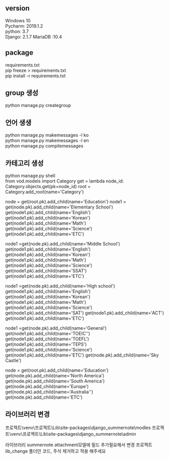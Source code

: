 ## version
Windows 10  
Pycharm: 2019.1.2    
python: 3.7  
Django: 2.1.7
MariaDB :10.4

## package
requirements.txt  
pip freeze > requirements.txt  
pip install -r requirements.txt

## group 생성 
python manage.py creategroup

## 언어 생생
 python manage.py makemessages -l ko  
 python manage.py makemessages -l en  
 python manage.py compilemessages
 
 ## 카테고리 생성
python manage.py shell  
from vod.models import Category
get = lambda node_id: Category.objects.get(pk=node_id)
root = Category.add_root(name='Category')

node = get(root.pk).add_child(name='Education')
node1 = get(node.pk).add_child(name='Elementary School')
get(node1.pk).add_child(name='English')
get(node1.pk).add_child(name='Korean')
get(node1.pk).add_child(name='Math')
get(node1.pk).add_child(name='Science')
get(node1.pk).add_child(name='ETC')

node1 =get(node.pk).add_child(name='Middle School')
get(node1.pk).add_child(name='English')
get(node1.pk).add_child(name='Korean')
get(node1.pk).add_child(name='Math')
get(node1.pk).add_child(name='Science')
get(node1.pk).add_child(name='SSAT')
get(node1.pk).add_child(name='ETC')

node1 =get(node.pk).add_child(name='High school')
get(node1.pk).add_child(name='English')
get(node1.pk).add_child(name='Korean')
get(node1.pk).add_child(name='Math')
get(node1.pk).add_child(name='Science')
get(node1.pk).add_child(name='SAT')
get(node1.pk).add_child(name='ACT')
get(node1.pk).add_child(name='ETC')

node1 =get(node.pk).add_child(name='General')
get(node1.pk).add_child(name='TOEIC'')
get(node1.pk).add_child(name='TOEFL')
get(node1.pk).add_child(name='TEPS')
get(node1.pk).add_child(name='Science')
get(node1.pk).add_child(name='ETC')
get(node.pk).add_child(name='Sky Castle')

node = get(root.pk).add_child(name='Education')
get(node.pk).add_child(name='North America')
get(node.pk).add_child(name='South America')
get(node.pk).add_child(name='Europe')
get(node.pk).add_child(name='Australia'')
get(node.pk).add_child(name='ETC')


## 라이브러리 변경
프로젝트\venv\프로젝트\Lib\site-packages\django_summernote\modles
프로젝트\venv\프로젝트\Lib\site-packages\django_summernote\admin

라이브러리 summernote attachment모델에 필드 추가필요해서 변경
프로젝트 lib_change 폴더안 코드, 주석 제거하고 적용 해주세요 